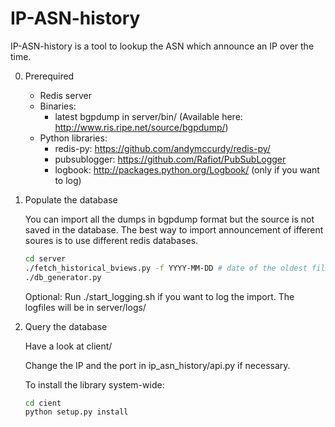 IP-ASN-history
==============

IP-ASN-history is a tool to lookup the ASN which announce an IP over the time.

0.  Prerequired

    * Redis server
    * Binaries:
        - latest bgpdump in server/bin/ (Available here: http://www.ris.ripe.net/source/bgpdump/)
    * Python libraries:
        - redis-py: https://github.com/andymccurdy/redis-py/
        - pubsublogger: https://github.com/Rafiot/PubSubLogger
        - logbook: http://packages.python.org/Logbook/ (only if you want to log)

1.  Populate the database

    You can import all the dumps in bgpdump format but the source is not saved in
    the database. The best way to import announcement of ifferent soures is to use
    different redis databases.

    ```bash
    cd server
    ./fetch_historical_bviews.py -f YYYY-MM-DD # date of the oldest file to download
    ./db_generator.py
    ```

    Optional: Run ./start_logging.sh if you want to log the import.
    The logfiles will be in server/logs/

2.  Query the database

    Have a look at client/

    Change the IP and the port in ip_asn_history/api.py if necessary.

    To install the library system-wide:

    ```bash
    cd cient
    python setup.py install
    ```
